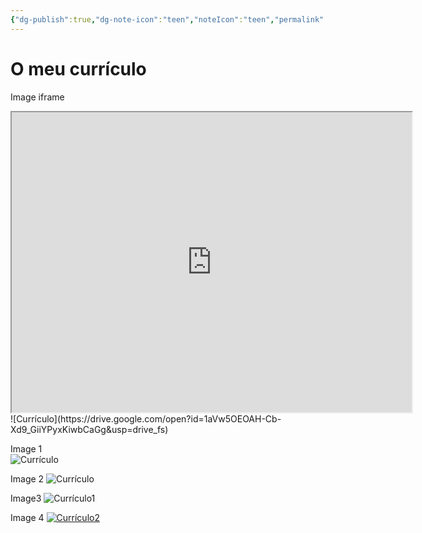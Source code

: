 ```yaml
---
{"dg-publish":true,"dg-note-icon":"teen","noteIcon":"teen","permalink":"/02-areas-para/o-meu-curriculo/","dgPassFrontmatter":true,"created":"2025-10-16T10:21:08.604+01:00","updated":"2025-10-22T13:23:07.691+01:00"}
---
```


# O meu currículo

Image iframe
<iframe src="https://drive.google.com/file/d/1aVw5OEOAH-Cb-Xd9_GiiYPyxKiwbCaGg/preview" width="640" height="480" allow="autoplay"></iframe>
![Currículo](https://drive.google.com/open?id=1aVw5OEOAH-Cb-Xd9_GiiYPyxKiwbCaGg&usp=drive_fs)

Image 1
</br>
<img src="/img/user/08%20-%20ATTACHMENTS/Attachments/Untitled%2016.png" alt="Currículo" />

Image 2
<img src="/img/user/08 - ATTACHMENTS/Attachments/Untitled 16.png" alt="Currículo" />

Image3
![Currículo1](/img/user/08%20-%20ATTACHMENTS/Attachments/Untitled%2016.png)

Image 4
[![Currículo2](/img/user/08%20-%20ATTACHMENTS/Attachments/Untitled%2016.png)](/img/user/08%20-%20ATTACHMENTS/Attachments/Untitled%2016.png)